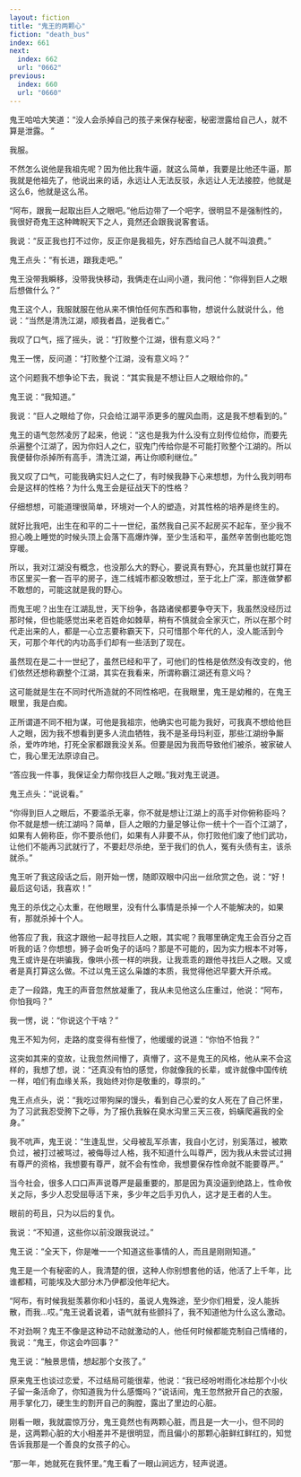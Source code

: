```yaml
---
layout: fiction
title: "鬼王的两颗心"
fiction: "death_bus"
index: 661
next:
  index: 662
  url: "0662"
previous:
  index: 660
  url: "0660"
---
```

鬼王哈哈大笑道：“没人会杀掉自己的孩子来保存秘密，秘密泄露给自己人，就不算是泄露。  ”

我服。

不然怎么说他是我祖先呢？因为他比我牛逼，就这么简单，我要是比他还牛逼，那我就是他祖先了，他说出来的话，永远让人无法反驳，永远让人无法接腔，他就是这么6，他就是这么吊。

“阿布，跟我一起取出巨人之眼吧。”他后边带了一个吧字，很明显不是强制性的，我很好奇鬼王这种睥睨天下之人，竟然还会跟我说客套话。

我说：“反正我也打不过你，反正你是我祖先，好东西给自己人就不叫浪费。”

鬼王点头：“有长进，跟我走吧。”

鬼王没带我瞬移，没带我快移动，我俩走在山间小道，我问他：“你得到巨人之眼后想做什么？”

鬼王这个人，我服就服在他从来不惧怕任何东西和事物，想说什么就说什么，他说：“当然是清洗江湖，顺我者昌，逆我者亡。”

我叹了口气，摇了摇头，说：“打败整个江湖，很有意义吗？”

鬼王一愣，反问道：“打败整个江湖，没有意义吗？”

这个问题我不想争论下去，我说：“其实我是不想让巨人之眼给你的。”

鬼王说：“我知道。”

我说：“巨人之眼给了你，只会给江湖平添更多的腥风血雨，这是我不想看到的。”

鬼王的语气忽然凌厉了起来，他说：“这也是我为什么没有立刻传位给你，而要先杀遍整个江湖了，因为你妇人之仁，驭鬼门传给你是不可能打败整个江湖的。所以我便替你杀掉所有高手，清洗江湖，再让你顺利继位。”

我又叹了口气，可能我确实妇人之仁了，有时候我静下心来想想，为什么我刘明布会是这样的性格？为什么鬼王会是征战天下的性格？

仔细想想，可能道理很简单，环境对一个人的塑造，对其性格的培养是终生的。

就好比我吧，出生在和平的二十一世纪，虽然我自己买不起房买不起车，至少我不担心晚上睡觉的时候头顶上会落下高爆炸弹，至少生活和平，虽然辛苦倒也能吃饱穿暖。

所以，我对江湖没有概念，也没那么大的野心，要说真有野心，充其量也就打算在市区里买一套一百平的房子，连二线城市都没敢想过，至于北上广深，那连做梦都不敢想的，可能这就是我的野心。

而鬼王呢？出生在江湖乱世，天下纷争，各路诸侯都要争夺天下，我虽然没经历过那时候，但也能感觉出来老百姓命如棘草，稍有不慎就会全家灭亡，所以在那个时代走出来的人，都是一心立志要称霸天下，只可惜那个年代的人，没人能活到今天，可那个年代的内功高手们却有一些活到了现在。

虽然现在是二十一世纪了，虽然已经和平了，可他们的性格是依然没有改变的，他们依然还想称霸整个江湖，其实在我看来，所谓称霸江湖还有意义吗？

这可能就是生在不同时代所造就的不同性格吧，在我眼里，鬼王是幼稚的，在鬼王眼里，我是白痴。

正所谓道不同不相为谋，可他是我祖宗，他确实也可能为我好，可我真不想给他巨人之眼，因为我不想看到更多人流血牺牲，我不是圣母玛利亚，那些江湖纷争厮杀，爱咋咋地，打死全家都跟我没关系。但要是因为我而导致他们被杀，被家破人亡，我心里无法原谅自己。

“答应我一件事，我保证全力帮你找巨人之眼。”我对鬼王说道。

鬼王点头：“说说看。”

“你得到巨人之眼后，不要滥杀无辜，你不就是想让江湖上的高手对你俯称臣吗？你不就是想一统江湖吗？简单，巨人之眼的力量足够让你一统十个一百个江湖了，如果有人俯称臣，你不要杀他们，如果有人非要不从，你打败他们废了他们武功，让他们不能再习武就行了，不要赶尽杀绝，至于我们的仇人，冤有头债有主，该杀就杀。”

鬼王听了我这段话之后，刚开始一愣，随即双眼中闪出一丝欣赏之色，说：“好！最后这句话，我喜欢！”

鬼王的杀伐之心太重，在他眼里，没有什么事情是杀掉一个人不能解决的，如果有，那就杀掉十个人。

他答应了我，我这才跟他一起寻找巨人之眼，其实呢？我哪里确定鬼王会百分之百听我的话？你想想，狮子会听兔子的话吗？那是不可能的，因为实力根本不对等，鬼王或许是在哄骗我，像哄小孩一样的哄我，让我乖乖的跟他寻找巨人之眼。又或者是真打算这么做。不过以鬼王这么枭雄的本质，我觉得他迟早要大开杀戒。

走了一段路，鬼王的声音忽然放凝重了，我从未见他这么庄重过，他说：“阿布，你怕我吗？”

我一愣，说：“你说这个干啥？”

鬼王不知为何，走路的度变得有些慢了，他缓缓的说道：“你怕不怕我？”

这突如其来的变故，让我忽然间懵了，真懵了，这不是鬼王的风格，他从来不会这样的，我想了想，说：“还真没有怕的感觉，你就像我的长辈，或许就像中国传统一样，咱们有血缘关系，我始终对你是敬重的，尊崇的。”

鬼王点点头，说：“我吃过带狗屎的馒头，看到自己心爱的女人死在了自己怀里，为了习武我忍受胯下之辱，为了报仇我躲在臭水沟里三天三夜，蚂蟥爬遍我的全身。”

我不吭声，鬼王说：“生逢乱世，父母被乱军杀害，我自小乞讨，别奚落过，被欺负过，被打过被骂过，被侮辱过人格，我不知道什么叫尊严，因为我从未尝试过拥有尊严的资格，我想要有尊严，就不会有性命，我想要保存性命就不能要尊严。”

当今社会，很多人口口声声说尊严是最重要的，那是因为真没逼到绝路上，性命攸关之际，多少人忍受屈辱活下来，多少年之后手刃仇人，这才是王者的人生。

眼前的苟且，只为以后的复仇。

我说：“不知道，这些你以前没跟我说过。”

鬼王说：“全天下，你是唯一一个知道这些事情的人，而且是刚刚知道。”

鬼王是一个有秘密的人，我清楚的很，这种人你别想套他的话，他活了上千年，比谁都精，可能埃及大部分木乃伊都没他年纪大。

“阿布，有时候我挺羡慕你和小钰的，虽说人鬼殊途，至少你们相爱，没人能拆散，而我...哎。”鬼王说着说着，语气就有些颤抖了，我不知道他为什么这么激动。

不对劲啊？鬼王不像是这种动不动就激动的人，他任何时候都能克制自己情绪的，我说：“鬼王，你这会咋回事？”

鬼王说：“触景思情，想起那个女孩了。”

原来鬼王也谈过恋爱，不过结局可能很辈，他说：“我已经吩咐雨化冰给那个小伙子留一条活命了，你知道我为什么感慨吗？”说话间，鬼王忽然掀开自己的衣服，用手掌化刀，硬生生的割开自己的胸膛，露出了里边的心脏。

刚看一眼，我就震惊万分，鬼王竟然也有两颗心脏，而且是一大一小，但不同的是，这两颗心脏的大小相差并不是很明显，而且偏小的那颗心脏鲜红鲜红的，知觉告诉我那是一个善良的女孩子的心。

“那一年，她就死在我怀里。”鬼王看了一眼山涧远方，轻声说道。